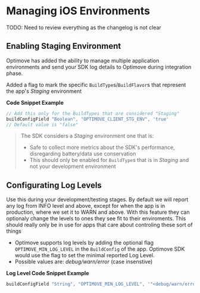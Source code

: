# Managing iOS Environments
TODO: Need to review everything as the changelog is not clear

## Enabling Staging Environment
Optimove has added the ability to manage multiple application environments and send your SDK log details to Optimove during integration phase.

Added a flag to mark the specific `BuildType`s/`BuildFlavor`s that represent the app's _Staging_ environment

**Code Snippet Example**
```groovy
// Add this only for the BuildTypes that are considered "Staging"
buildConfigField "Boolean", "OPTIMOVE_CLIENT_STG_ENV", 'true' 
// Default value is "false"
```

> The SDK considers a _Staging_ environment one that is:
> - Safe to collect more metrics about the SDK's performance, disregarding battery/data use conservation
> - This should only be enabled for `BuildType`s that is in _Staging_ and not your development environment

## Configurating Log Levels
Use this during your development/testing stages.
By default we will report any log from INFO level and above, except for when the app is in production, where we set it to WARN and above. With this feature they can optionaly change the levels to ones they see fit to their enviroments. This should really only be in use for apps that care about controling these sort of things
- Optimove supports log levels by adding the optional flag  `OPTIMOVE_MIN_LOG_LEVEL` in the `BuildConfig` of the app. Optimove SDK would use the flag to set the minimal reported Log Level. 
- Possible values are:  _debug/warn/error_ (case insenstive)

**Log Level Code Snippet Example**
```groovy
buildConfigField "String", "OPTIMOVE_MIN_LOG_LEVEL", '"<debug/warn/error>"'    
```

